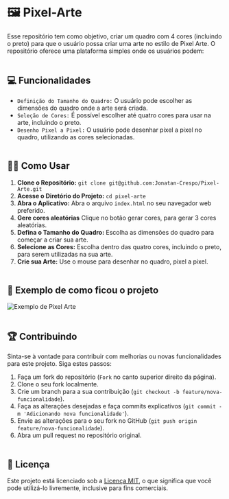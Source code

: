 # 🖼️ Pixel-Arte

Esse repositório tem como objetivo, criar um quadro com 4 cores (incluindo o preto) para que o usuário possa criar uma arte no estilo de Pixel Arte. O repositório oferece uma plataforma simples onde os usuários podem:<br><br>

## 💻  Funcionalidades
- `Definição do Tamanho do Quadro:` O usuário pode escolher as dimensões do quadro onde a arte será criada.
- `Seleção de Cores:` É possível escolher até quatro cores para usar na arte, incluindo o preto.
- `Desenho Pixel a Pixel:` O usuário pode desenhar pixel a pixel no quadro, utilizando as cores selecionadas.
<br><br>

## 👨‍💻 Como Usar
1. **Clone o Repositório:** `git clone git@github.com:Jonatan-Crespo/Pixel-Arte.git`
2. **Acesse o Diretório do Projeto:** `cd pixel-arte`
3. **Abra o Aplicativo:** Abra o arquivo `index.html` no seu navegador web preferido.
4. **Gere cores aleatórias** Clique no botão gerar cores, para gerar 3 cores aleatórias.
5. **Defina o Tamanho do Quadro:** Escolha as dimensões do quadro para começar a criar sua arte.
6. **Selecione as Cores:** Escolha dentro das quatro cores, incluindo o preto, para serem utilizadas na sua arte.
7. **Crie sua Arte:** Use o mouse para desenhar no quadro, pixel a pixel.
<br><br>

## 🎨 Exemplo de como ficou o projeto
![Exemplo de Pixel Arte](https://media.giphy.com/media/v1.Y2lkPTc5MGI3NjExY3FycTdiaW16OTJwN2VjMHVxdGkzYjM0cHF2bmtncDdzazg1eDIxdCZlcD12MV9pbnRlcm5hbF9naWZfYnlfaWQmY3Q9Zw/V1RVYAyMrCleeyI2vA/giphy.gif)
<br><br>

## 🏆 Contribuindo
Sinta-se à vontade para contribuir com melhorias ou novas funcionalidades para este projeto. Siga estes passos:
<br>
1. Faça um fork do repositório (`Fork` no canto superior direito da página).
2. Clone o seu fork localmente.
3. Crie um branch para a sua contribuição (`git checkout -b feature/nova-funcionalidade`).
4. Faça as alterações desejadas e faça commits explicativos (`git commit -m 'Adicionando nova funcionalidade'`).
5. Envie as alterações para o seu fork no GitHub (`git push origin feature/nova-funcionalidade`).
6. Abra um pull request no repositório original.
<br><br>

## 📝 Licença
Este projeto está licenciado sob a [Licença MIT](link-para-o-arquivo-de-licenca), o que significa que você pode utilizá-lo livremente, inclusive para fins comerciais.
